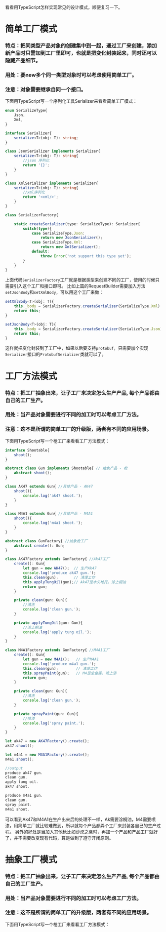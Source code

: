 看看用TypeScript怎样实现常见的设计模式，顺便复习一下。

# 简单工厂模式

### 特点：把同类型产品对象的创建集中到一起，通过工厂来创建，添加新产品时只需加到工厂里即可，也就是把变化封装起来，同时还可以隐藏产品细节。

### 用处：要new多个同一类型对象时可以考虑使用简单工厂。

### 注意：对象需要继承自同一个接口。

下面用TypeScript写一个序列化工具Serializer来看看简单工厂模式：

```ts
enum SerializeType{
    Json,
    Xml,
}

interface Serializer{
    serialize<T>(obj: T): string;
}

class JsonSerializer implements Serializer{
    serialize<T>(obj: T): string{
        //json 序列化
        return '{}';
    }
}

class XmlSerializer implements Serializer{
    serialize<T>(obj: T): string{
        //xml序列化
        return '<xml/>';
    }
}

class SerializerFactory{

    static createSerializer(type: SerializeType): Serializer{
        switch(type){
            case SerializeType.Json:
                return new JsonSerializer();
            case SerializeType.Xml:
                return new XmlSerializer();
            default:
                throw Error('not support this type yet');
        }
    }
}
```
上面代码`SerializerFactory`工厂就是根据类型来创建不同的工厂，使用的时候只需要引入这个工厂和接口即可。
比如上篇的RequestBuilder需要加入方法`setJsonBody`和`setXmlBody`，可以用这个工厂来做：

```ts
setXmlBody<T>(obj: T){
    this._body = SerializerFactory.createSerializer(SerializeType.Xml).serialize(obj);
    return this;
}

setJsonBody<T>(obj: T){
    this._body = SerializerFactory.createSerializer(SerializeType.Json).serialize(obj);
    return this;
}
```
这样就把变化封装到了工厂中，如果以后要支持`protobuf`，只需要加个实现`Serializer`接口的`ProtobufSerializer`类就可以了。

# 工厂方法模式

### 特点：把工厂抽象出来，让子工厂来决定怎么生产产品, 每个产品都由自己的工厂生产。

### 用处：当产品对象需要进行不同的加工时可以考虑工厂方法。

### 注意：这不是所谓的简单工厂的升级版，两者有不同的应用场景。

下面用TypeScript写一个枪工厂来看看工厂方法模式：

```ts
interface Shootable{
    shoot();
}

abstract class Gun implements Shootable{ // 抽象产品 - 枪
    abstract shoot();
}

class AK47 extends Gun{ //具体产品 - AK47
    shoot(){
        console.log('ak47 shoot.');
    }
}

class M4A1 extends Gun{ //具体产品 - M4A1
    shoot(){
        console.log('m4a1 shoot.');
    }
}

abstract class GunFactory{ //抽象枪工厂
    abstract create(): Gun;
}

class AK47Factory extends GunFactory{ //Ak47工厂
    create(): Gun{
        let gun = new AK47();  // 生产Ak47
        console.log('produce ak47 gun.');
        this.clean(gun);       // 清理工作
        this.applyTungOil(gun);// Ak47是木头枪托，涂上桐油
        return gun;
    }

    private clean(gun: Gun){
        //清洗
        console.log('clean gun.');
    }

    private applyTungOil(gun: Gun){
        //涂上桐油
        console.log('apply tung oil.');
    }
}

class M4A1Factory extends GunFactory{ //M4A1工厂
    create(): Gun{
        let gun = new M4A1();   // 生产M4A1
        console.log('produce m4a1 gun.');
        this.clean(gun);        // 清理工作
        this.sprayPaint(gun);   // M4是全金属，喷上漆
        return gun;
    }

    private clean(gun: Gun){
        //清洗
        console.log('clean gun.');
    }

    private sprayPaint(gun: Gun){
        //喷漆
        console.log('spray paint.');
    }
}

let ak47 = new AK47Factory().create();
ak47.shoot();

let m4a1 = new M4A1Factory().create();
m4a1.shoot();

//output
produce ak47 gun.
clean gun.
apply tung oil.
ak47 shoot.

produce m4a1 gun.
clean gun.
spray paint.
m4a1 shoot.
```
可以看到Ak47和M4A1在生产出来后的处理不一样，Ak需要涂桐油，M4需要喷漆，用简单工厂就比较难做到，所以就每个产品都弄个工厂来封装各自己的生产过程。
另外的好处是当加入其他枪比如沙漠之鹰时，再加一个产品和产品工厂就好了，并不需要改变现有代码，算是做到了遵守开闭原则。

# 抽象工厂模式

### 特点：把工厂抽象出来，让子工厂来决定怎么生产产品, 每个产品都由自己的工厂生产。

### 用处：当产品对象需要进行不同的加工时可以考虑工厂方法。

### 注意：这不是所谓的简单工厂的升级版，两者有不同的应用场景。

下面用TypeScript写一个枪工厂来看看工厂方法模式：